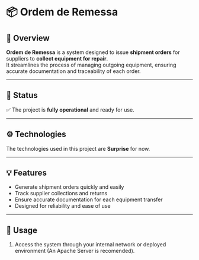 # 📦 Ordem de Remessa

## 📝 Overview
**Ordem de Remessa** is a system designed to issue **shipment orders** for suppliers to **collect equipment for repair**.  
It streamlines the process of managing outgoing equipment, ensuring accurate documentation and traceability of each order.

---

## 🚀 Status
✅ The project is **fully operational** and ready for use.

---

## ⚙️ Technologies
The technologies used in this project are **Surprise** for now.

---

## 💡 Features
- Generate shipment orders quickly and easily  
- Track supplier collections and returns  
- Ensure accurate documentation for each equipment transfer  
- Designed for reliability and ease of use  

---
## 🧭 Usage
1. Access the system through your internal network or deployed environment (An Apache Server is recomended).  
2. Create a new shipment order by filling in the required supplier and equipment details.  
3. Generate and print the order form for supplier collection.  
4. Track orders as they are fulfilled or returned.

---

## 👤 Author
**Rafael Monteiro Torres**  
📧 Feel free to reach out for collaboration or inquiries.

---

## 📜 License
This project is licensed — details available upon request.

---
